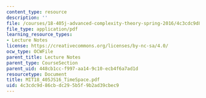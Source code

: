 ```yaml
---
content_type: resource
description: ''
file: /courses/18-405j-advanced-complexity-theory-spring-2016/4c3cdc9d86cbdc295b5f9b2ad39cbec9_MIT18_405JS16_TimeSpace.pdf
file_type: application/pdf
learning_resource_types:
- Lecture Notes
license: https://creativecommons.org/licenses/by-nc-sa/4.0/
ocw_type: OCWFile
parent_title: Lecture Notes
parent_type: CourseSection
parent_uid: 448cb1cc-f997-aa14-9c10-ecb4f6a7ad1d
resourcetype: Document
title: MIT18_405JS16_TimeSpace.pdf
uid: 4c3cdc9d-86cb-dc29-5b5f-9b2ad39cbec9
---
```

